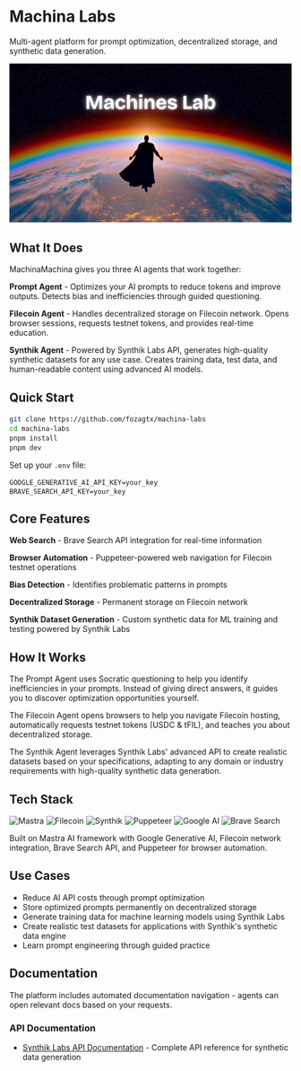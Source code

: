 # Machina Labs

Multi-agent platform for prompt optimization, decentralized storage, and synthetic data generation.

![MachinaLabs](./assets/machina.jpg)

## What It Does

MachinaMachina gives you three AI agents that work together:

**Prompt Agent** - Optimizes your AI prompts to reduce tokens and improve outputs. Detects bias and inefficiencies through guided questioning.

**Filecoin Agent** - Handles decentralized storage on Filecoin network. Opens browser sessions, requests testnet tokens, and provides real-time education.

**Synthik Agent** - Powered by Synthik Labs API, generates high-quality synthetic datasets for any use case. Creates training data, test data, and human-readable content using advanced AI models.

## Quick Start

```bash
git clone https://github.com/fozagtx/machina-labs
cd machina-labs
pnpm install
pnpm dev
```

Set up your `.env` file:
```
GOOGLE_GENERATIVE_AI_API_KEY=your_key
BRAVE_SEARCH_API_KEY=your_key
```

## Core Features

**Web Search** - Brave Search API integration for real-time information

**Browser Automation** - Puppeteer-powered web navigation for Filecoin testnet operations

**Bias Detection** - Identifies problematic patterns in prompts

**Decentralized Storage** - Permanent storage on Filecoin network

**Synthik Dataset Generation** - Custom synthetic data for ML training and testing powered by Synthik Labs

## How It Works

The Prompt Agent uses Socratic questioning to help you identify inefficiencies in your prompts. Instead of giving direct answers, it guides you to discover optimization opportunities yourself.

The Filecoin Agent opens browsers to help you navigate Filecoin hosting, automatically requests testnet tokens (USDC & tFIL), and teaches you about decentralized storage.

The Synthik Agent leverages Synthik Labs' advanced API to create realistic datasets based on your specifications, adapting to any domain or industry requirements with high-quality synthetic data generation.

## Tech Stack

![Mastra](https://img.shields.io/badge/Mastra-AI_Framework-blue?style=for-the-badge&logo=data:image/svg+xml;base64,PHN2ZyB3aWR0aD0iMjQiIGhlaWdodD0iMjQiIHZpZXdCb3g9IjAgMCAyNCAyNCIgZmlsbD0ibm9uZSIgeG1sbnM9Imh0dHA6Ly93d3cudzMub3JnLzIwMDAvc3ZnIj4KPHBhdGggZD0iTTEyIDJMMTMuMDkgOC4yNkwyMSA5TDEzLjA5IDE1Ljc0TDEyIDIyTDEwLjkxIDE1Ljc0TDMgOUwxMC45MSA4LjI2TDEyIDJaIiBmaWxsPSJ3aGl0ZSIvPgo8L3N2Zz4K) ![Filecoin](https://img.shields.io/badge/Filecoin-Storage-0090ff?style=for-the-badge&logo=filecoin&logoColor=white) ![Synthik](https://img.shields.io/badge/Synthik-Data_Generator-FF6B6B?style=for-the-badge&logo=data:image/svg+xml;base64,PHN2ZyB3aWR0aD0iMjQiIGhlaWdodD0iMjQiIHZpZXdCb3g9IjAgMCAyNCAyNCIgZmlsbD0ibm9uZSIgeG1sbnM9Imh0dHA6Ly93d3cudzMub3JnLzIwMDAvc3ZnIj4KPHBhdGggZD0iTTMgM0gyMVYyMUgzVjNaTTUgNVYxOUgxOVY1SDVaTTcgN0gxN1Y5SDdWN1pNNyAxMUgxM1YxM0g3VjExWk03IDE1SDEwVjE3SDdWMTVaIiBmaWxsPSJ3aGl0ZSIvPgo8L3N2Zz4K) ![Puppeteer](https://img.shields.io/badge/Puppeteer-Automation-40B5A8?style=for-the-badge&logo=puppeteer&logoColor=white) ![Google AI](https://img.shields.io/badge/Google-Generative_AI-4285F4?style=for-the-badge&logo=google&logoColor=white) ![Brave Search](https://img.shields.io/badge/Brave-Search_API-FB542B?style=for-the-badge&logo=brave&logoColor=white)

Built on Mastra AI framework with Google Generative AI, Filecoin network integration, Brave Search API, and Puppeteer for browser automation.

## Use Cases

- Reduce AI API costs through prompt optimization
- Store optimized prompts permanently on decentralized storage
- Generate training data for machine learning models using Synthik Labs
- Create realistic test datasets for applications with Synthik's synthetic data engine
- Learn prompt engineering through guided practice

## Documentation

The platform includes automated documentation navigation - agents can open relevant docs based on your requests.

### API Documentation
- [Synthik Labs API Documentation](https://github.com/Synthik-Labs/docs) - Complete API reference for synthetic data generation
